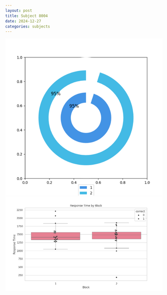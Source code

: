 ```yaml
---
layout: post
title: Subject 8004
date: 2024-12-27
categories: subjects
---
```


![](data/8004/run-31/8004__acc_test.png)
![](data/8004/run-31/8004_rt.png)

